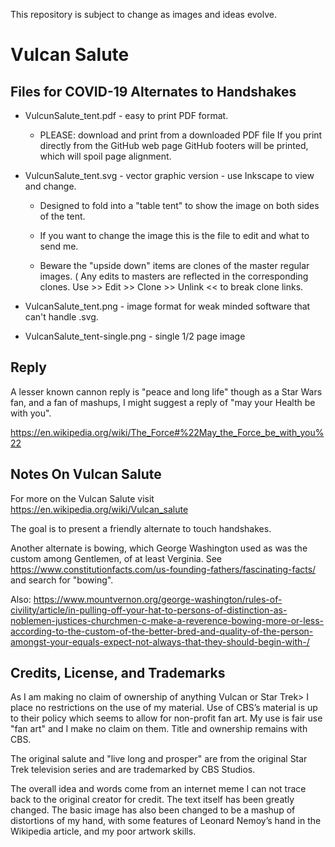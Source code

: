 This repository is subject to change as images and ideas evolve.

# Vulcan Salute
## Files for COVID-19 Alternates to Handshakes

* VulcunSalute_tent.pdf - easy to print PDF format.

  * PLEASE: download and print from a downloaded PDF file 
    If you print directly from the GitHub web page GitHub footers will be printed, 
    which will spoil page alignment. 

* VulcunSalute_tent.svg - vector graphic version - use Inkscape to view and change.

  * Designed to fold into a "table tent" to show the image on both sides of the tent.
  
  * If you want to change the image this is the file to edit and what to send me.
   
  * Beware the "upside down" items are clones of the master regular images. 
    ( Any edits to masters are reflected in the corresponding clones.
     Use >> Edit >> Clone >> Unlink << to break clone links. 

* VulcanSalute_tent.png - image format for weak minded software that can't handle .svg.

* VulcanSalute_tent-single.png - single 1/2 page image

## Reply

A lesser known cannon reply is "peace and long life" though as a Star Wars fan, and
a fan of mashups, I might suggest a reply of "may your Health be with you".

https://en.wikipedia.org/wiki/The_Force#%22May_the_Force_be_with_you%22

## Notes On Vulcan Salute 

For more on the Vulcan Salute visit https://en.wikipedia.org/wiki/Vulcan_salute

The goal is to present a friendly alternate to touch handshakes.

Another alternate is bowing, which George Washington used as was the custom among
Gentlemen, of at least Verginia. See https://www.constitutionfacts.com/us-founding-fathers/fascinating-facts/
and search for "bowing".

Also: https://www.mountvernon.org/george-washington/rules-of-civility/article/in-pulling-off-your-hat-to-persons-of-distinction-as-noblemen-justices-churchmen-c-make-a-reverence-bowing-more-or-less-according-to-the-custom-of-the-better-bred-and-quality-of-the-person-amongst-your-equals-expect-not-always-that-they-should-begin-with-/
## Credits, License, and Trademarks

As I am making no claim of ownership of anything Vulcan or Star Trek> I place no restrictions on the use of my material. Use of CBS’s material is up to their policy which seems to allow for non-profit fan art. My use is fair use "fan art" and I make no claim on them. Title and ownership remains with CBS.

The original salute and "live long and prosper" are from the original Star Trek television series and are trademarked by CBS Studios. 

The overall idea and words come from an internet meme I can not trace back to the original creator for credit. The text itself has been greatly changed. The basic image has also been changed to be a mashup of distortions of my hand, with some features of Leonard Nemoy’s hand in the Wikipedia article, and my poor artwork skills.
